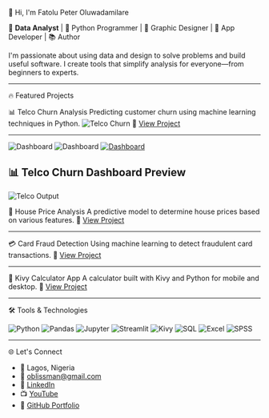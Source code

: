  👋 Hi, I'm Fatolu Peter Oluwadamilare

🎯 **Data Analyst** | 🐍 Python Programmer | 🎨 Graphic Designer | 📱 App Developer | 📚 Author

I'm passionate about using data and design to solve problems and build useful software. I create tools that simplify analysis for everyone—from beginners to experts.

---

 🔥 Featured Projects

 📊 Telco Churn Analysis
Predicting customer churn using machine learning techniques in Python.
![Telco Churn](https://github.com/Fatolu-peter/telco-churn-analysis/blob/main/images/telco-demo.png)
🔗 [View Project](https://github.com/Fatolu-peter/telco-churn-analysis)

---  
![Dashboard](dashboard.png)
![Dashboard](images/dashboard.png)
[![Dashboard](images/dashboard.png)](images/dashboard.png)

 
## 📊 Telco Churn Dashboard Preview

![Telco Output](images/output.png)


 🏡 House Price Analysis
A predictive model to determine house prices based on various features.
🔗 [View Project](https://github.com/Fatolu-peter/house-price-analysis)

---

 💳 Card Fraud Detection
Using machine learning to detect fraudulent card transactions.
🔗 [View Project](https://github.com/Fatolu-peter/-edit-card-fraud-detection)

---

 🧮 Kivy Calculator App
A calculator built with Kivy and Python for mobile and desktop.
🔗 [View Project](https://github.com/Fatolu-peter/kivy-calculator-app)

---

 🛠️ Tools & Technologies

![Python](https://img.shields.io/badge/-Python-3776AB?logo=python&logoColor=white&style=flat)
![Pandas](https://img.shields.io/badge/-Pandas-150458?logo=pandas&logoColor=white&style=flat)
![Jupyter](https://img.shields.io/badge/-Jupyter-F37626?logo=jupyter&logoColor=white&style=flat)
![Streamlit](https://img.shields.io/badge/-Streamlit-FF4B4B?logo=streamlit&logoColor=white&style=flat)
![Kivy](https://img.shields.io/badge/-Kivy-FFDD00?logo=python&logoColor=black&style=flat)
![SQL](https://img.shields.io/badge/-SQL-4479A1?logo=mysql&logoColor=white&style=flat)
![Excel](https://img.shields.io/badge/-Excel-217346?logo=microsoft-excel&logoColor=white&style=flat)
![SPSS](https://img.shields.io/badge/-SPSS-0033A0?style=flat)

---

 🌐 Let's Connect

- 📍 Lagos, Nigeria  
- 📧 [oblissman@gmail.com](mailto:oblissman@gmail.com)  
- 🔗 [LinkedIn](https://www.linkedin.com/in/fatolu-peter)  
- 📺 [YouTube](https://youtube.com/Fatolu-peter)  
- 💼 [GitHub Portfolio](https://github.com/Fatolu-peter)
